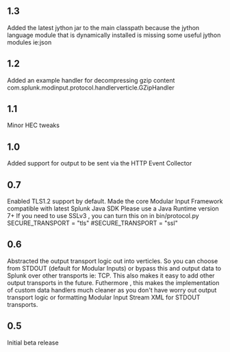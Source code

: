 1.3
---
Added the latest jython jar to the main classpath because the jython language module that
is dynamically installed is missing some useful jython modules ie:json


1.2
---
Added an example handler for decompressing gzip content
com.splunk.modinput.protocol.handlerverticle.GZipHandler

1.1
---
Minor HEC tweaks

1.0
---
Added support for output to be sent via the HTTP Event Collector

0.7
----
Enabled TLS1.2 support by default.
Made the  core Modular Input Framework compatible with latest Splunk Java SDK
Please use a Java Runtime version 7+
If you need to use SSLv3 , you can turn this on in bin/protocol.py
SECURE_TRANSPORT = "tls"
#SECURE_TRANSPORT = "ssl"

0.6
-----
Abstracted the output transport logic out into verticles.
So you can choose from STDOUT (default for Modular Inputs) or bypass this and output
data to Splunk over other transports ie: TCP.
This also makes it easy to add other output transports  in the future.
Futhermore , this makes the implementation of custom data handlers much cleaner as you don't have
worry out output transport logic or formatting Modular Input Stream XML for STDOUT transports. 

0.5
-----
Initial beta release
